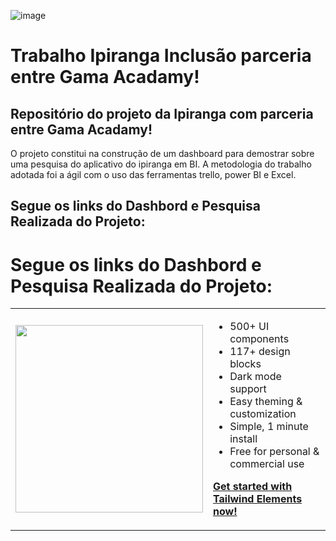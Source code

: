 ![image](https://github.com/ajailson48/trabalho-ipiranga-inclusao/assets/76658794/d02e3316-a1e7-446f-80d1-9ae17f8e681d)

# Trabalho Ipiranga Inclusão parceria entre Gama Acadamy!

## Repositório do projeto da Ipiranga com parceria entre Gama Acadamy!

O projeto constitui na construção de um dashboard para demostrar sobre uma pesquisa do aplicativo do ipiranga em BI.
A metodologia do trabalho adotada foi a ágil com o uso das ferramentas trello, power BI e Excel.

##
 ## Segue os links do Dashbord e Pesquisa Realizada do Projeto:

<table>
 <h1> Segue os links do Dashbord e Pesquisa Realizada do Projeto: </h1>
    <tbody>
    <tr>
      <td>
          <a href="https://app.powerbi.com/reportEmbed?reportId=9ff859cf-47d4-4d43-b640-db451d2056e5&autoAuth=true&ctid=da49a844-e2e3-40af-86a6-c3819d704f49">
          		<img width="300"  src="https://insider.com.br/wp-content/uploads/2015/06/levantamento-dados-1.png">
          </a>
      </td>
      <td>    
        <ul>
         <li>500+ UI components</li>
         <li>117+ design blocks</li>         
         <li>Dark mode support</li>      
         <li>Easy theming & customization</li>
         <li>Simple, 1 minute install</li>    
         <li>Free for personal & commercial use</li>
        </ul>
        <p><b><a href="https://tailwind-elements.com/docs/standard/getting-started/quick-start/">Get started with Tailwind Elements now!</a></b></p>
      </td>
    </tr>
   </tbody>
  </table>
